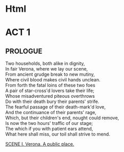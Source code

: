 # Html
<!DOCTYPE html>
<html>
    <head>
        <meta charset="UTF-8">
        <meta name="viewport" 
        content="width=device-width, initial-scale=1.0">
    </head>
    <title> Romeo and Juliet</title>
    <h1>ACT 1</h1>
    <h2>PROLOGUE</h2>
    <p>Two households, both alike in dignity,<br>
        In fair Verona, where we lay our scene,<br>
        From ancient grudge break to new mutiny,<br>
        Where civil blood makes civil hands unclean.<br>
        From forth the fatal loins of these two foes<br>
        A pair of star-cross'd lovers take their life;<br>
        Whose misadventured piteous overthrows<br>
        Do with their death bury their parents' strife.<br>
        The fearful passage of their death-mark'd love,<br>
        And the continuance of their parents' rage,<br>
        Which, but their children's end, nought could remove,<br>
        Is now the two hours' traffic of our stage;<br>
        The which if you with patient ears attend,<br>
        What here shall miss, our toil shall strive to mend.</p>
        <a href="C:\Users\WRK\Desktop\Html\Scene1.html" target="_self">SCENE I. Verona. A public place.</a>
</html>
